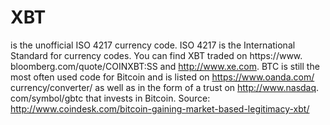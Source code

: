 # XBT

is the unofficial ISO 4217 currency code. ISO 4217 is the International
Standard for currency codes. You can find XBT traded on https://www.
bloomberg.com/quote/COINXBT:SS and http://www.xe.com. BTC is still the
most often used code for Bitcoin and is listed on https://www.oanda.com/
currency/converter/ as well as in the form of a trust on http://www.nasdaq.
com/symbol/gbtc that invests in Bitcoin.
Source: http://www.coindesk.com/bitcoin-gaining-market-based-legitimacy-xbt/

